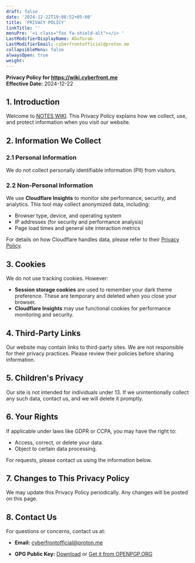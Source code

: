 ```yaml
---
draft: false
date: '2024-12-22T19:08:52+05:00'
title: 'PRIVACY POLICY'
linkTitle: ''
menuPre: '<i class="fas fa-shield-alt"></i> '
LastModifierDisplayName: AbuTurab
LastModifierEmail: cyberfrontofficial@proton.me
collapsibleMenu: false
alwaysOpen: true
weight: 
---
```


**Privacy Policy for https://wiki.cyberfront.me**  
**Effective Date:** 2024-12-22

## 1. Introduction

Welcome to [NOTES WIKI](/). This Privacy Policy explains how we collect, use, and protect information when you visit our website.

## 2. Information We Collect  

### 2.1 Personal Information  

We do not collect personally identifiable information (PII) from visitors.

### 2.2 Non-Personal Information  

We use **Cloudflare Insights** to monitor site performance, security, and analytics. This tool may collect anonymized data, including:  
- Browser type, device, and operating system  
- IP addresses (for security and performance analysis)  
- Page load times and general site interaction metrics  

For details on how Cloudflare handles data, please refer to their [Privacy Policy](https://www.cloudflare.com/privacypolicy/).

## 3. Cookies  

We do not use tracking cookies. However:  
- **Session storage cookies** are used to remember your dark theme preference. These are temporary and deleted when you close your browser.  
- **Cloudflare Insights** may use functional cookies for performance monitoring and security.  

## 4. Third-Party Links  

Our website may contain links to third-party sites. We are not responsible for their privacy practices. Please review their policies before sharing information.  

## 5. Children's Privacy  

Our site is not intended for individuals under 13. If we unintentionally collect any such data, contact us, and we will delete it promptly.  

## 6. Your Rights  

If applicable under laws like GDPR or CCPA, you may have the right to:  
- Access, correct, or delete your data.  
- Object to certain data processing.  

For requests, please contact us using the information below.  

## 7. Changes to This Privacy Policy  

We may update this Privacy Policy periodically. Any changes will be posted on this page.  

## 8. Contact Us  

For questions or concerns, contact us at:  
- **Email:** [cyberfrontofficial@proton.me](mailto:cyberfrontofficial@proton.me)

- **GPG Public Key:** [Download](/misc/publickey.asc) or [Get it from OPENPGP.ORG](https://keys.openpgp.org/vks/v1/by-fingerprint/B2A1748F33BAE85E5A9C49C741EBAB900757D730)  

